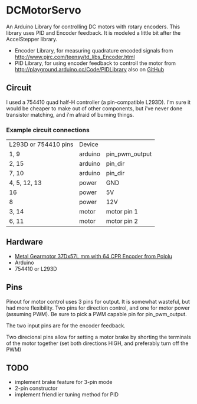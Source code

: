 DCMotorServo
============

An Arduino Library for controlling DC motors with rotary encoders. This library uses PID and Encoder feedback. It is modeled a little bit after the AccelStepper library.

 * Encoder Library, for measuring quadrature encoded signals from http://www.pjrc.com/teensy/td_libs_Encoder.html
 * PID Library, for using encoder feedback to controll the motor from http://playground.arduino.cc/Code/PIDLibrary  also on [GitHub](https://github.com/br3ttb/Arduino-PID-Library)

Circuit
-------
I used a 754410 quad half-H controller (a pin-compatible L293D). I'm sure it would be cheaper to make out of other components, but i've never done transistor matching, and i'm afraid of burning things.

### Example circuit connections
<table>
<tr><td>L293D or 754410 pins</td><td>Device</td><td></td></tr>
<tr><td>1, 9</td><td>arduino</td><td>pin_pwm_output</td></tr>
<tr><td>2, 15</td><td>arduino</td><td>pin_dir</td></tr>
<tr><td>7, 10</td><td>arduino</td><td>pin_dir</td></tr>
<tr><td>4, 5, 12, 13</td><td>power</td><td>GND</td></tr>
<tr><td>16</td><td>power</td><td>5V</td></tr>
<tr><td>8</td><td>power</td><td>12V</td></tr>
<tr><td>3, 14</td><td>motor</td><td>motor pin 1</td></tr>
<tr><td>6, 11</td><td>motor</td><td>motor pin 2</td></tr>
</table>
  
Hardware
--------
 * [Metal Gearmotor 37Dx57L mm with 64 CPR Encoder from Pololu](http://www.pololu.com/catalog/product/1447)
 * Arduino
 * 754410 or L293D
  
Pins
----
Pinout for motor control uses 3 pins for output. It is somewhat wasteful, but had more flexibility. Two pins for direction control, and one for motor power (assuming PWM).
Be sure to pick a PWM capable pin for pin_pwm_output.

The two input pins are for the encoder feedback.

Two direcional pins allow for setting a motor brake by shorting the terminals of the motor together (set both directions HIGH, and preferably turn off the PWM)
  
TODO
----
 * implement brake feature for 3-pin mode
 * 2-pin constructor
 * implement friendlier tuning method for PID
